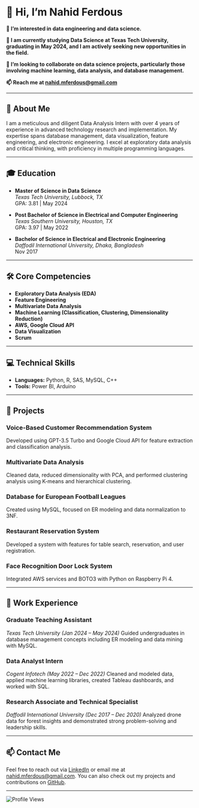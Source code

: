 # 👋 Hi, I’m Nahid Ferdous

**👀 I’m interested in data engineering and data science.**

**🌱 I am currently studying Data Science at Texas Tech University, graduating in May 2024, and I am actively seeking new opportunities in the field.**

**💞️ I’m looking to collaborate on data science projects, particularly those involving machine learning, data analysis, and database management.**

**📫 Reach me at nahid.mferdous@gmail.com**

---

## 📝 About Me

I am a meticulous and diligent Data Analysis Intern with over 4 years of experience in advanced technology research and implementation. My expertise spans database management, data visualization, feature engineering, and electronic engineering. I excel at exploratory data analysis and critical thinking, with proficiency in multiple programming languages.

---

## 🎓 Education

- **Master of Science in Data Science**  
  *Texas Tech University, Lubbock, TX*  
  GPA: 3.81 | May 2024  

- **Post Bachelor of Science in Electrical and Computer Engineering**  
  *Texas Southern University, Houston, TX*  
  GPA: 3.97 | May 2022  

- **Bachelor of Science in Electrical and Electronic Engineering**  
  *Daffodil International University, Dhaka, Bangladesh*  
  Nov 2017

---

## 🛠️ Core Competencies

- **Exploratory Data Analysis (EDA)**
- **Feature Engineering**
- **Multivariate Data Analysis**
- **Machine Learning (Classification, Clustering, Dimensionality Reduction)**
- **AWS, Google Cloud API**
- **Data Visualization**
- **Scrum**

---

## 💻 Technical Skills

- **Languages:** Python, R, SAS, MySQL, C++
- **Tools:** Power BI, Arduino

---

## 📂 Projects

### Voice-Based Customer Recommendation System
Developed using GPT-3.5 Turbo and Google Cloud API for feature extraction and classification analysis.

### Multivariate Data Analysis
Cleaned data, reduced dimensionality with PCA, and performed clustering analysis using K-means and hierarchical clustering.

### Database for European Football Leagues
Created using MySQL, focused on ER modeling and data normalization to 3NF.

### Restaurant Reservation System
Developed a system with features for table search, reservation, and user registration.

### Face Recognition Door Lock System
Integrated AWS services and BOTO3 with Python on Raspberry Pi 4.

---

## 💼 Work Experience

### Graduate Teaching Assistant
*Texas Tech University (Jan 2024 – May 2024)*
Guided undergraduates in database management concepts including ER modeling and data mining with MySQL.

### Data Analyst Intern
*Cogent Infotech (May 2022 – Dec 2022)*
Cleaned and modeled data, applied machine learning libraries, created Tableau dashboards, and worked with SQL.

### Research Associate and Technical Specialist
*Daffodil International University (Dec 2017 – Dec 2020)*
Analyzed drone data for forest insights and demonstrated strong problem-solving and leadership skills.

---

## 📫 Contact Me

Feel free to reach out via [LinkedIn](https://www.linkedin.com/in/nahidferdousuavbd) or email me at nahid.mferdous@gmail.com. You can also check out my projects and contributions on [GitHub](https://github.com/Nahidf21).

---

![Profile Views](https://komarev.com/ghpvc/?username=Nahidf21&color=blue)
